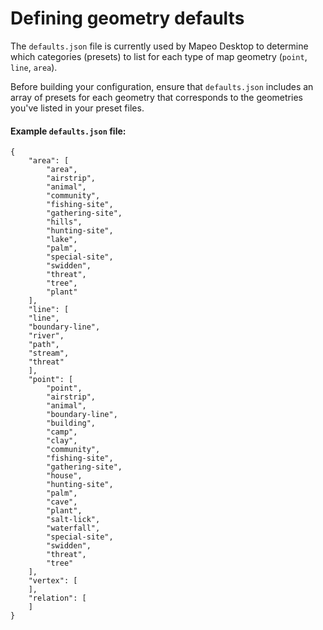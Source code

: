 # Defining geometry defaults

The `defaults.json` file is currently used by Mapeo Desktop to determine which categories (presets) to list for each type of map geometry (`point`, `line`, `area`).

Before building your configuration, ensure that `defaults.json` includes an array of presets for each geometry that corresponds to the geometries you've listed in your preset files.

#### Example `defaults.json` file:

```
{
    "area": [
        "area", 
        "airstrip",
        "animal",
        "community",
        "fishing-site",
        "gathering-site",
        "hills",
        "hunting-site",
        "lake",
        "palm",
        "special-site",
        "swidden",
        "threat",
        "tree",
        "plant"
    ],
    "line": [
	"line",
	"boundary-line",
	"river",
	"path",
	"stream",
	"threat"
    ],
    "point": [
        "point",
        "airstrip",
        "animal",
        "boundary-line",
        "building",
        "camp",
        "clay",
        "community",
        "fishing-site",
        "gathering-site",
        "house",
        "hunting-site",
        "palm",
        "cave",
        "plant",
        "salt-lick",
        "waterfall",
        "special-site",
        "swidden",
        "threat",
        "tree"
    ],
    "vertex": [
    ],
    "relation": [
    ]
}
```
